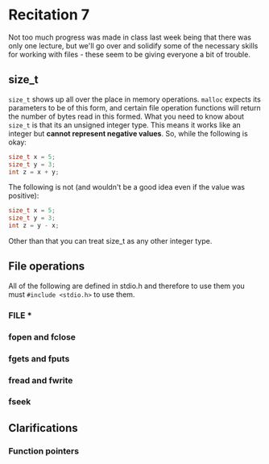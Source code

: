 # Recitation 7 #

Not too much progress was made in class last week being that there was only one
lecture, but we'll go over and solidify some of the necessary skills for working
with files - these seem to be giving everyone a bit of trouble.

## size_t ##

`size_t` shows up all over the place in memory operations. `malloc` expects its
parameters to be of this form, and certain file operation functions will return
the number of bytes read in this formed. What you need to know about `size_t` is
that its an unsigned integer type. This means it works like an integer but
**cannot represent negative values**. So, while the following is okay:

```c
size_t x = 5;
size_t y = 3;
int z = x + y;
```

The following is not (and wouldn't be a good idea even if the value was
positive):

```c
size_t x = 5;
size_t y = 3;
int z = y - x;
```

Other than that you can treat size_t as any other integer type.

## File operations ##

All of the following are defined in stdio.h and therefore
to use them you must `#include <stdio.h>` to use them.

### FILE * ###

### fopen and fclose ###

### fgets and fputs ###

### fread and fwrite ###

### fseek ###

## Clarifications ##

### Function pointers ###
